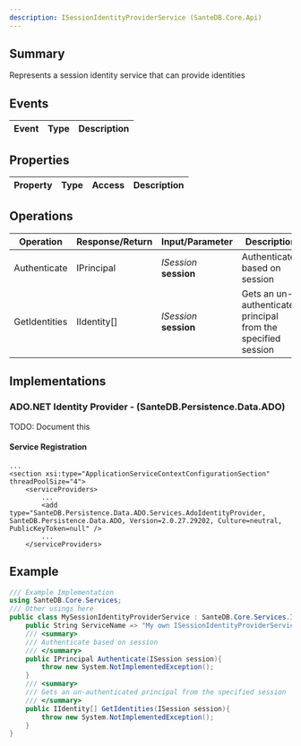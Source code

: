 ```yaml
---
description: ISessionIdentityProviderService (SanteDB.Core.Api)
---
```


## Summary
Represents a session identity service that can provide identities

## Events

|Event|Type|Description|
|-|-|-|

## Properties

|Property|Type|Access|Description|
|-|-|-|-|

## Operations

|Operation|Response/Return|Input/Parameter|Description|
|-|-|-|-|
|Authenticate|IPrincipal|*ISession* **session**|Authenticate based on session|
|GetIdentities|IIdentity[]|*ISession* **session**|Gets an un-authenticated principal from the specified session|

## Implementations


### ADO.NET Identity Provider - (SanteDB.Persistence.Data.ADO)
TODO: Document this

#### Service Registration
```markup
...
<section xsi:type="ApplicationServiceContextConfigurationSection" threadPoolSize="4">
	<serviceProviders>
		...
		<add type="SanteDB.Persistence.Data.ADO.Services.AdoIdentityProvider, SanteDB.Persistence.Data.ADO, Version=2.0.27.29202, Culture=neutral, PublicKeyToken=null" />
		...
	</serviceProviders>
```
## Example
```csharp
/// Example Implementation
using SanteDB.Core.Services;
/// Other usings here
public class MySessionIdentityProviderService : SanteDB.Core.Services.ISessionIdentityProviderService { 
	public String ServiceName => "My own ISessionIdentityProviderService service";
	/// <summary>
	/// Authenticate based on session
	/// </summary>
	public IPrincipal Authenticate(ISession session){
		throw new System.NotImplementedException();
	}
	/// <summary>
	/// Gets an un-authenticated principal from the specified session
	/// </summary>
	public IIdentity[] GetIdentities(ISession session){
		throw new System.NotImplementedException();
	}
}
```
